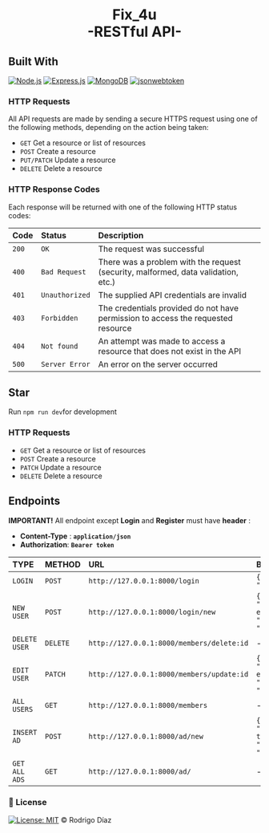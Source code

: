 <h1 align="center">Fix_4u <br>-RESTful API-</h1>

## Built With
[![Node.js](https://img.shields.io/badge/Node.js-v.16.15.0-green.svg?style=flat-square&logo=appveyor)](https://nodejs.org/) [![Express.js](https://img.shields.io/badge/Express.js-4.x-orange.svg?style=flat-square&logo=appveyor)](https://expressjs.com/en/starter/installing.html) [![MongoDB](https://img.shields.io/badge/MongoDB-v4.4.14-blue?style=flat-square&logo=appveyor)](https://www.npmjs.com/package/mysql) [![jsonwebtoken](https://img.shields.io/badge/jsonwebtoken-v8.5.1-blue?style=flat-square&logo=appveyor)](https://www.npmjs.com/package/jsonwebtoken)

### HTTP Requests
All API requests are made by sending a secure HTTPS request using one of the following methods, depending on the action being taken:

- `GET` Get a resource or list of resources
- `POST` Create a resource
- `PUT/PATCH` Update a resource
- `DELETE` Delete a resource

### HTTP Response Codes

Each response will be returned with one of the following HTTP status codes:

| Code  | Status               | Description                                                                         |
| :---- | :------------------- | :---------------------------------------------------------------------------------- |
| `200` | `OK`                 | The request was successful                                                          |
| `400` | `Bad Request`        | There was a problem with the request (security, malformed, data validation, etc.)   |
| `401` | `Unauthorized`       | The supplied API credentials are invalid                                            |
| `403` | `Forbidden`          | The credentials provided do not have permission to access the requested resource    |
| `404` | `Not found`          | An attempt was made to access a resource that does not exist in the API             |
| `500` | `Server Error`       | An error on the server occurred                                                     |

## Star

Run `npm run dev`for development

### HTTP Requests

-   `GET`  Get a resource or list of resources
-   `POST`  Create a resource
-   `PATCH`  Update a resource
-   `DELETE`  Delete a resource

## Endpoints
**IMPORTANT!** All endpoint except **Login** and **Register** must have **header** :

- **Content-Type** : **`application/json`**
- **Authorization**: **`Bearer token`**

|      TYPE  |  METHOD|       URL                        |        BODY
| :---------- | :---- | :--------------------------------|:---------------------------------------------------------------------------------------------------------------
| `LOGIN`       | `POST`|`http://127.0.0.1:8000/login`  |`{"email": "","password": ""`            
| `NEW USER`    | `POST`| `http://127.0.0.1:8000/login/new`|`{"first_name":"", "last_name":"", email": "","password": ""}`
| `DELETE USER` | `DELETE`| `http://127.0.0.1:8000/members/delete:id`|--
| `EDIT USER`   | `PATCH`|`http://127.0.0.1:8000/members/update:id`|`{"first_name":"", "last_name":"", email": "","password": ""}`
| `ALL USERS`   | `GET`| `http://127.0.0.1:8000/members`  |--
| `INSERT AD`   | `POST`| `http://127.0.0.1:8000/ad/new` | `{"user":"", "category":""," title": "","description": "","image":""}`
| `GET ALL ADS` | `GET`| `http://127.0.0.1:8000/ad/`       | --

### 📜 License

[![License: MIT](https://img.shields.io/badge/License-MIT-yellow.svg)](./LICENSE) © Rodrigo Díaz